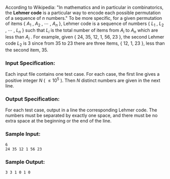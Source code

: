 <!-- Title
Lehmer Code (35)
-->
According to Wikipedia: "In mathematics and in particular in combinatorics,
the **Lehmer code** is a particular way to encode each possible permutation of
a sequence of $n$ numbers." To be more specific, for a given permutation of
items { $A_1$ , $A_2$ , $\cdots$ , $A_n$ }, Lehmer code is a sequence of
numbers { $L_1$ , $L_2$ , $\cdots$ , $L_n$ } such that $L_i$ is the total
number of items from $A_i$ to $A_n$ which are less than $A_i$ . For example,
given { 24, 35, 12, 1, 56, 23 }, the second Lehmer code $L_2$ is 3 since from
35 to 23 there are three items, { 12, 1, 23 }, less than the second item, 35.

### Input Specification:

Each input file contains one test case. For each case, the first line gives a
positive integer $N$ ( $\le 10^5$ ). Then $N$ distinct numbers are given in
the next line.

### Output Specification:

For each test case, output in a line the corresponding Lehmer code. The
numbers must be separated by exactly one space, and there must be no extra
space at the beginning or the end of the line.

### Sample Input:

```
6
24 35 12 1 56 23
```

### Sample Output:

```
3 3 1 0 1 0
```
